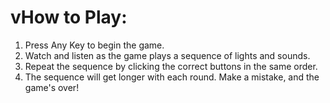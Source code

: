 # vHow to Play:

1) Press Any Key to begin the game.
2) Watch and listen as the game plays a sequence of lights and sounds.
3) Repeat the sequence by clicking the correct buttons in the same order.
4) The sequence will get longer with each round. Make a mistake, and the game's over!

